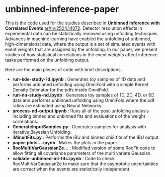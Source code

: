 # unbinned-inference-paper

This is the code used for the studies described in **Unbinned Inference with Correlated Events** [arXiv:2504.14072](https://arxiv.org/abs/2504.14072).  Detector resolution effects in experimental data can be statistically removed using unfolding techniques.  Advances in machine learning have enabled the unfolding of unbinned, high-dimensional data, where the output is a set of simulated events with event weights that are assigned by the unfolding.  In our paper, we present studies of how statistical correlations in the event weights affect inference tasks performed on the unfolding output. 

Here are the main pieces of code with brief descriptions.

- **run-kde-study-1d.ipynb** :  Generates toy samples of 1D data and performs unbinned unfolding using OmniFold with a simple Kernel Density Estimator for the pdfs inside OmniFold.
- **run-nn-study-nd.ipynb** : Generates toy samples of 1D, 2D, 4D, or 6D data and performs unbinned unfolding using OmniFold where the pdf ratios are estimated using Neural Networks.
- **process-nd-output.ipynb** :  Runs all of the post-unfolding analysis including binned and unbinned fits and evaluations of the weight correlations.
- **GenerateInputSamples.py** :  Generates samples for analysis with Iterative Bayesian Unfolding.
- **iMinuitFits.py** :  Performs the IBU and binned chi2 fits of the IBU output.
- **paper-plots....ipynb** :  Makes the plots in the paper.
- **RooMultiVarGaussian2e...** :  Modified version of some RooFit code to allow fitting all covariance parameters of the multi variate Gaussian.
- **validate-unbinned-ml-fits.ipynb** :  Code to check RooMultiVarGaussian2e to make sure that the asymptotic uncertainties are correct when the events are statistically independent.

